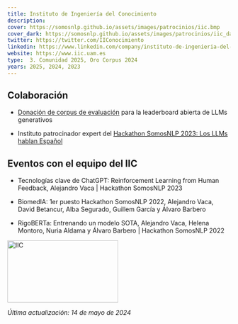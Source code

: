 ```yaml
---
title: Instituto de Ingeniería del Conocimiento
description:
cover: https://somosnlp.github.io/assets/images/patrocinios/iic.bmp
cover_dark: https://somosnlp.github.io/assets/images/patrocinios/iic_dark.bmp
twitter: https://twitter.com/IIConocimiento
linkedin: https://www.linkedin.com/company/instituto-de-ingenieria-del-conocimiento-iic
website: https://www.iic.uam.es 
type:  3. Comunidad 2025, Oro Corpus 2024
years: 2025, 2024, 2023
---
```


## Colaboración

- [Donación de corpus de evaluación](https://huggingface.co/collections/somosnlp/corpus-donados-campana-de-recoleccion-somos600m-65eb2dbaa69aaabb43d3da5d) para la leaderboard abierta de LLMs generativos

- Instituto patrocinador expert del [Hackathon SomosNLP 2023: Los LLMs hablan Español](https://somosnlp.org/blog/hackathon-2023)

## Eventos con el equipo del IIC

- Tecnologías clave de ChatGPT: Reinforcement Learning from Human Feedback, Alejandro Vaca | Hackathon SomosNLP 2023

<EventSummary
    description="Charla sobre las técnicas de Reinforcement Learning from Human Feedback (RLHF), qué podemos aprender de ellas y qué aplicaciones prácticas en la industria pueden venir de la mano de esta tecnología."
    poster="https://somosnlp.github.io/assets/images/eventos/230328_tecnologias_clave_de_chatgpt.jpg"
    video="https://www.youtube.com/embed/Ujn379UCHBg"
    name=""
    website=""
    twitter=""
    linkedin=""
    github=""
    bio=""
/>

- BiomedIA: 1er puesto Hackathon SomosNLP 2022, Alejandro Vaca, David Betancur, Alba Segurado, Guillem García y Álvaro Barbero

<EventSummary
    description="BiomedIA fue el proyecto ganador de nuestro hackathon de PLN en español orientado a los Objetivos de Desarrollo Sostenible.
    BiomedIA genera, con gran precisión, respuestas a preguntas abiertas sobre biomedicina, formuladas tanto de manera escrita como oral."
    poster=""
    video="https://www.youtube.com/embed/fOQLPuXewzE"
/>

- RigoBERTa: Entrenando un modelo SOTA, Alejandro Vaca, Helena Montoro, Nuria Aldama y Álvaro Barbero | Hackathon SomosNLP 2022

<EventSummary
    description="En esta charla hablaremos sobre RigoBERTa, el modelo de lenguaje del español que hemos construido en el IIC, y con el que hemos logrado superar el estado del arte en un benchmark de tareas diversas de PLN. Comentaremos algunos de los detalles de tratamiento de corpus y de entrenamiento del modelo que fueron necesarios para conseguir este hito, y presentaremos una comparativa contra los modelos del lenguaje español más exitosos hasta la fecha."
    poster="https://somosnlp.github.io/assets/images/evento_iic.png"
    video="https://www.youtube.com/embed/3OhArr1R2Lw"
/>

<div class="flex justify-center">
    <img alt="IIC" width="250" height="140" 
    src="https://somosnlp.github.io/assets/images/patrocinios/iic.bmp" />
</div>

*Última actualización: 14 de mayo de 2024*
